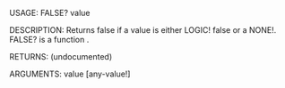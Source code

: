 USAGE:
     FALSE? value 

DESCRIPTION:
     Returns false if a value is either LOGIC! false or a NONE!.
     FALSE? is a function .

RETURNS:
    (undocumented)

ARGUMENTS:
    value [any-value!]

